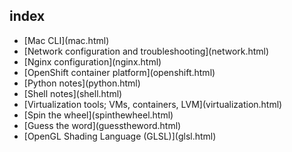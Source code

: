 <!----
--metadata=title:"index"
--metadata=title-meta:"index"
--metadata=subtitle:'Notes on programming, systems tools, and applications'
--metadata=description:'Notes on programming and systems tools'
--variable includeHeader=true --variable h1='>'
-->

## index

- <div class="card">[Mac CLI](mac.html)</div>
- <div class="card">[Network configuration and troubleshooting](network.html)</div>
- <div class="card">[Nginx configuration](nginx.html)</div>
- <div class="card">[OpenShift container platform](openshift.html)</div>
- <div class="card">[Python notes](python.html)</div>
- <div class="card">[Shell notes](shell.html)</div>
- <div class="card">[Virtualization tools; VMs, containers, LVM](virtualization.html)</div>
- <div class="card">[Spin the wheel](spinthewheel.html)</div>
- <div class="card">[Guess the word](guesstheword.html)</div>
- <div class="card">[OpenGL Shading Language (GLSL)](glsl.html)</div>
